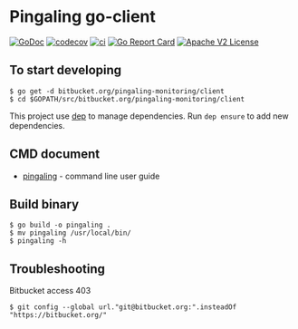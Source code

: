 # Pingaling go-client

[![GoDoc](https://godoc.org/bitbucket.org/pingaling-monitoring/client/pkg/pingaling?status.svg)](https://godoc.org/bitbucket.org/pingaling-monitoring/client/pkg/pingaling)
[![codecov](https://codecov.io/bb/pingaling-monitoring/client/branch/master/graph/badge.svg)](https://codecov.io/bb/pingaling-monitoring/client)
[![ci](https://img.shields.io/bitbucket/pipelines/pingaling-monitoring/client.svg)](https://bitbucket.org/pingaling-monitoring/client/addon/pipelines/home#!/)
[![Go Report Card](https://goreportcard.com/badge/bitbucket.org/pingaling-monitoring/client)](https://goreportcard.com/report/bitbucket.org/pingaling-monitoring/client)
[![Apache V2 License](https://img.shields.io/badge/license-Apache%20V2-blue.svg)](https://bitbucket.org/pingaling-monitoring/client/src/master/LICENSE)


## To start developing

```shell
$ go get -d bitbucket.org/pingaling-monitoring/client
$ cd $GOPATH/src/bitbucket.org/pingaling-monitoring/client
```

This project use [dep](https://github.com/golang/dep) to manage dependencies.
Run `dep ensure` to add new dependencies.

## CMD document

* [pingaling](doc/pingaling.md) - command line user guide

## Build binary

```shell
$ go build -o pingaling .
$ mv pingaling /usr/local/bin/
$ pingaling -h
```

## Troubleshooting

Bitbucket access 403

```shell
$ git config --global url."git@bitbucket.org:".insteadOf "https://bitbucket.org/"
```
